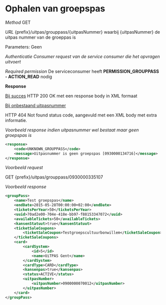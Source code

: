 ---
---

# Ophalen van groepspas

_Method_
GET

_URL_
{prefix}/uitpas/grouppass/{uitpasNummer}
waarbij {uitpasNummer} de uitpas nummer van de groeppas is

Parameters: Geen

_Authenticatie_
_Consumer request van de service consumer die het opvragen uitvoert_

_Required permission_
De serviceconsumer heeft **PERMISSION_GROUPPASS - ACTION_READ** nodig

**Response**

<u>Bij succes</u>
HTTP 200 OK met een response body in XML formaat

<u>Bij onbestaand uitpasnummer</u>

HTTP 404 Not found status code, aangevuld met een XML body met extra informatie.

_Voorbeeld response indien uitpasnummer wel bestaat maar geen groepspas is_


~~~xml
<response>
    <code>UNKNOWN_GROUPPASS</code>
    <message>Uitpasnummer is geen groepspas [0930000134716]</message>
</response>
~~~


_Voorbeeld request_

GET {prefix}/uitpas/grouppass/0930000335107

_Voorbeeld response_


~~~xml
<groupPass>
    <name>Test groepspas</name>
    <endDate>2015-05-28T00:00:00+02:00</endDate>
    <ticketsPerYear>50</ticketsPerYear>
    <uuid>70ad2e00-704e-418e-bb97-f88153347072</uuid>
    <availableTickets>50</availableTickets>
    <kansenStatuut>true</kansenStatuut>
    <ticketSaleCoupons>
        <ticketSaleCoupon>Testgroepscultuurbonwillem</ticketSaleCoupon>
    </ticketSaleCoupons>
    <card>
		<cardSystem>
			<id>5</id>
			<name>UiTPAS Gent</name>
		</cardSystem>
		<cardType>CARD</cardType>
		<kansenpas>true</kansenpas>
		<status>ACTIVE</status>
		<uitpasNumber>
			<uitpasNumber>0900000070012</uitpasNumber>
		</uitpasNumber>
	</card>
</groupPass>
~~~

